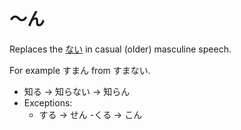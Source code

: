 # ～ん

Replaces the [ない](ない) in casual (older) masculine speech.

For example すまん from すまない.

- 知る → 知らない → 知らん
- Exceptions:
	- する → せん
	-くる → こん